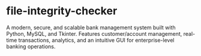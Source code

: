 # file-integrity-checker
A modern, secure, and scalable bank management system built with Python, MySQL, and Tkinter. Features customer/account management, real-time transactions, analytics, and an intuitive GUI for enterprise-level banking operations.
